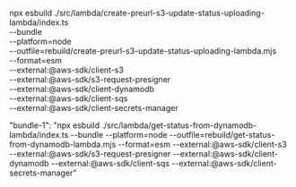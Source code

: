 npx esbuild ./src/lambda/create-preurl-s3-update-status-uploading-lambda/index.ts \
  --bundle \
  --platform=node \
  --outfile=rebuild/create-preurl-s3-update-status-uploading-lambda.mjs \
  --format=esm \
  --external:@aws-sdk/client-s3 \
  --external:@aws-sdk/s3-request-presigner \
  --external:@aws-sdk/client-dynamodb \
  --external:@aws-sdk/client-sqs \
  --external:@aws-sdk/client-secrets-manager

  "bundle-1": "npx esbuild ./src/lambda/get-status-from-dynamodb-lambda/index.ts --bundle --platform=node --outfile=rebuild/get-status-from-dynamodb-lambda.mjs --format=esm --external:@aws-sdk/client-s3 --external:@aws-sdk/s3-request-presigner --external:@aws-sdk/client-dynamodb --external:@aws-sdk/client-sqs --external:@aws-sdk/client-secrets-manager"